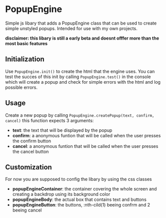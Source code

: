 # PopupEngine
Simple js libary that adds a PopupEngine class that can be used to create simple unstyled popups. Intended for use with my own projects.

**disclaimer: this libary is still a early beta and doesnt offfer more than the most basic features**

## Initialization

Use `PopupEngine.init()` to create the html that the engine uses. You can test the succes of this init by calling `PopupEngine.test()` in the console which will create a popup and check for simple errors with the html and log possible errors.

## Usage

Create a new popup by calling `PopupEngine.createPopup(text, confirm, cancel)` this function expects 3 arguments: 
- **text**: the text that will be displayed by the popup
- **confirm**: a anonymous funtion that will be called when the user presses the confirm button
- **cancel**: a anonymous funtion that will be called when the user presses the cancel button


## Customization

For now you are supposed to config the libary by using the css classes
- **popupEngineContainer**: the container covering the whole screen and creating a backdrop using its background color
- **popupEngineBody**: the actual box that contains text and buttons
- **popupEngineButton**: the buttons, :nth-cild(1) beeing confrm and 2 beeing cancel
